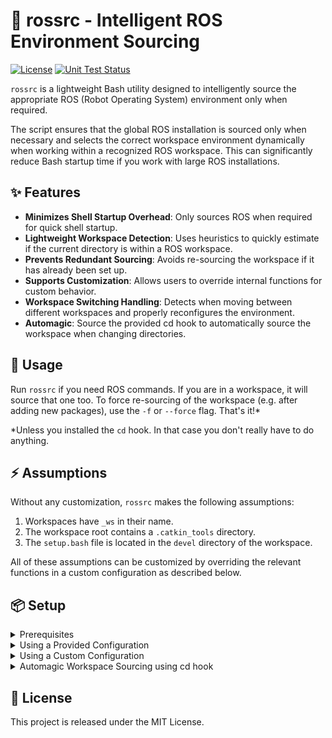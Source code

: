 # 🧠 rossrc - Intelligent ROS Environment Sourcing

[![License](https://img.shields.io/github/license/ll-nick/rossrc)](./LICENSE)
[![Unit Test Status](https://img.shields.io/github/actions/workflow/status/ll-nick/rossrc/run-tests.yml?branch=main&label=tests)](https://github.com/ll-nick/rossrc/actions/workflows/run-tests.yml?query=branch%3Amain)

`rossrc` is a lightweight Bash utility designed to intelligently source the appropriate ROS (Robot Operating System) environment only when required.

The script ensures that the global ROS installation is sourced only when necessary and selects the correct workspace environment dynamically when working within a recognized ROS workspace.
This can significantly reduce Bash startup time if you work with large ROS installations.

## ✨ Features
- **Minimizes Shell Startup Overhead**: Only sources ROS when required for quick shell startup.
- **Lightweight Workspace Detection**: Uses heuristics to quickly estimate if the current directory is within a ROS workspace.
- **Prevents Redundant Sourcing**: Avoids re-sourcing the workspace if it has already been set up.
- **Supports Customization**: Allows users to override internal functions for custom behavior.
- **Workspace Switching Handling**: Detects when moving between different workspaces and properly reconfigures the environment.
- **Automagic**: Source the provided cd hook to automatically source the workspace when changing directories.

## 🚀 Usage

Run `rossrc` if you need ROS commands.
If you are in a workspace, it will source that one too.
To force re-sourcing of the workspace (e.g. after adding new packages), use the `-f` or `--force` flag.
That's it!*

*Unless you installed the `cd` hook. In that case you don't really have to do anything.

## ⚡️ Assumptions

Without any customization, `rossrc` makes the following assumptions:

1. Workspaces have `_ws` in their name.
2. The workspace root contains a `.catkin_tools` directory.
3. The `setup.bash` file is located in the `devel` directory of the workspace.

All of these assumptions can be customized by overriding the relevant functions in a custom configuration as described below.

## 📦 Setup

<details>
<summary>Prerequisites</summary>

- ROS 1 installation (I know I'm a bit late to the party. It should be easy to adapt this for ROS 2 though).
- Bash shell (sorry, no Zsh support yet).

</details>

<details>
<summary>Using a Provided Configuration</summary>

Just clone this repository and source the relevant `rossrc.*.bash` file in your `.bashrc`.

```bash
git clone https://github.com/ll-nick/rossrc.git ~/.rossrc
```

```bash
# Source the relevant config in your .bashrc, e.g.
source ~/.rossrc/rossrc.noetic.bash
```
</details>

<details>
<summary>Using a Custom Configuration</summary>

You can also create a custom configuration using individual implementations for some functions, e.g.:

```bash
# Create a custom rossrc file, e.g. ~/rossrc.custom.bash
#!/bin/bash

__rossrc_source_global_ros_env() {
    source /opt/some_custom_ros/setup.bash
}

source ~/.rossrc/rossrc.base.bash"
```

Then source this file in your `.bashrc`:

```bash
source ~/rossrc.custom.bash
```

Some key functions that can be overridden include:
- `__rossrc_is_within_workspace_heuristic()`: Estimates if the current directory is inside a workspace using a lightweight heuristic.
- `__rossrc_source_global_ros_env()`: Sources the global ROS installation.
- `__rossrc_get_workspace_root()`: Finds the root of the workspace containing the current working directory.

Check the provided `rossrc.base.bash` file for more details.

</details>

<details>
<summary>Automagic Workspace Sourcing using cd hook</summary>

You can also add the provided `cd` hook to automatically source the workspace when changing directories.
To do this, add the following line to your `.bashrc`:

```bash
source ~/.rossrc/cd_hook.bash
```
</details>

## 📃 License
This project is released under the MIT License.

